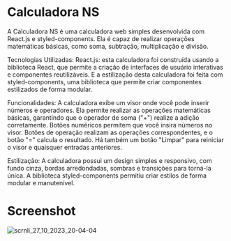 # Calculadora NS

A Calculadora NS é uma calculadora web simples desenvolvida com React.js e styled-components. Ela é capaz de realizar operações matemáticas básicas, como soma, subtração, multiplicação e divisão.

Tecnologias Utilizadas:
React.js: esta calculadora foi construída usando a biblioteca React, que permite a criação de interfaces de usuário interativas e componentes reutilizáveis. E a estilização desta calculadora foi feita com styled-components, uma biblioteca que permite criar componentes estilizados de forma modular.

Funcionalidades:
A calculadora exibe um visor onde você pode inserir números e operadores.
Ela permite realizar as operações matemáticas básicas, garantindo que o operador de soma ("+") realize a adição corretamente.
Botões numéricos permitem que você insira números no visor.
Botões de operação realizam as operações correspondentes, e o botão "=" calcula o resultado.
Há também um botão "Limpar" para reiniciar o visor e quaisquer entradas anteriores.

Estilização:
A calculadora possui um design simples e responsivo, com fundo cinza, bordas arredondadas, sombras e transições para torná-la única. A biblioteca styled-components permitiu criar estilos de forma modular e manutenível.

# Screenshot
![scrnli_27_10_2023_20-04-04](https://github.com/nathansodre/Calculadora-VNW/assets/127889971/773583ff-f508-4966-ae8d-43c1fce07127)
